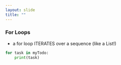 ```yaml
---
layout: slide
title: ""
---
```

### For Loops

- a for loop ITERATES over a sequence (like a List!)

```python
for task in myTodo:
    print(task)
```
